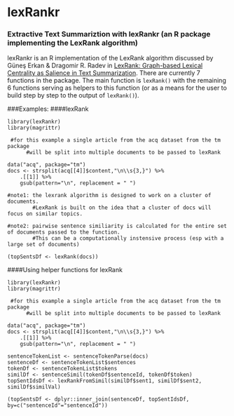 # lexRankr
### Extractive Text Summariztion with lexRankr (an R package implementing the LexRank algorithm)

lexRankr is an R implementation of the LexRank algorithm discussed by Güneş Erkan & Dragomir R. Radev in [LexRank: Graph-based Lexical Centrality as Salience in Text Summarization](http://www.cs.cmu.edu/afs/cs/project/jair/pub/volume22/erkan04a-html/erkan04a.html).  There are currently 7 functions in the package.  The main function is `lexRank()` with the remaining 6 functions serving as helpers to this function (or as a means for the user to build step by step to the output of `lexRank()`).

###Examples:
  ####lexRank
  ```
  library(lexRankr)
  library(magrittr)
  
   #for this example a single article from the acq dataset from the tm package
        #will be split into multiple documents to be passed to lexRank
  
  data("acq", package="tm")
  docs <- strsplit(acq[[4]]$content,"\n\\s{3,}") %>%
      .[[1]] %>%
      gsub(pattern="\n", replacement = " ")
  
  #note1: the lexrank algorithm is designed to work on a cluster of documents.
          #LexRank is built on the idea that a cluster of docs will focus on similar topics.
      
  #note2: pairwise sentence similiarity is calculated for the entire set of documents passed to the function.  
          #This can be a computationally instensive process (esp with a large set of documents)
  
  (topSentsDf <- lexRank(docs))
  ```
  ####Using helper functions for lexRank
  ```
  library(lexRankr)
  library(magrittr)
  
   #for this example a single article from the acq dataset from the tm package 
        #will be split into multiple documents to be passed to lexRank
  
  data("acq", package="tm")
  docs <- strsplit(acq[[4]]$content,"\n\\s{3,}") %>%
      .[[1]] %>%
      gsub(pattern="\n", replacement = " ")
      
  sentenceTokenList <- sentenceTokenParse(docs)
  sentenceDf <- sentenceTokenList$sentences
  tokenDf <- sentenceTokenList$tokens
  similDf <- sentenceSimil(tokenDf$sentenceId, tokenDf$token)
  topSentIdsDf <- lexRankFromSimil(similDf$sent1, similDf$sent2, similDf$similVal)
  
  (topSentsDf <- dplyr::inner_join(sentenceDf, topSentIdsDf, by=c("sentenceId"="sentenceId"))
  
  ```
